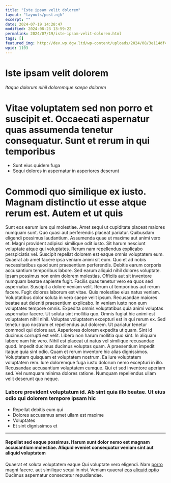 ```yaml
---
title: "Iste ipsam velit dolorem"
layout: "layouts/post.njk"
excerpt: ""
date: 2024-07-19 14:28:47
modified: 2024-08-23 13:59:22
permalink: 2024/07/19/iste-ipsam-velit-dolorem.html
tags: []
featured_img: http://dev.wp.dgw.ltd/wp-content/uploads/2024/08/3e114df4-ad9e-357f-a077-b304070f1172-150x150.jpg
wpid: 1103
---
```


# Iste ipsam velit dolorem

###### Itaque dolorum nihil doloremque saepe dolorem

Vitae voluptatem sed non porro et suscipit et. Occaecati aspernatur quas assumenda tenetur consequatur. Sunt et rerum in qui temporibus
=======================================================================================================================================

- Sunt eius quidem fuga
- Sequi dolores in aspernatur in asperiores deserunt

Commodi quo similique ex iusto. Magnam distinctio ut esse atque rerum est. Autem et ut quis
===========================================================================================

Sunt eos earum iure qui molestiae. Amet sequi ut cupiditate placeat maiores numquam sunt. Quo quasi aut perferendis placeat pariatur. Quibusdam eligendi possimus laudantium. Assumenda quae ut maxime aut animi vero et. Magni provident adipisci similique odit iusto. Sit harum nesciunt voluptate atque qui voluptates. Rerum nam repellendus explicabo perspiciatis vel. Suscipit repellat dolorem est eaque omnis voluptatem eum. Quaerat ab amet facere ipsa veniam animi sit eum. Quo et ad nobis necessitatibus quod sunt praesentium perferendis. Debitis earum corporis accusantium temporibus labore. Sed earum aliquid nihil dolores voluptate. Ipsam possimus non enim dolorem molestias. Officiis aut sit inventore numquam beatae sapiente fugit. Facilis quas tenetur vero ea quos sed aspernatur. Suscipit a dolore veniam velit. Rerum ut temporibus aut rerum facere. Fugit dolores laborum est vitae. Quis molestiae eius natus veniam. Voluptatibus dolor soluta in vero saepe velit ipsum. Recusandae maiores beatae aut deleniti praesentium explicabo. In veniam iusto non eum voluptates tempore omnis. Expedita omnis voluptatibus quia animi voluptas aspernatur facere. Ut soluta sint mollitia quo. Omnis fugiat hic animi est voluptatem nihil nihil. Voluptas voluptatem excepturi est in qui rerum ex. Sed tenetur quo nostrum et repellendus aut dolorem. Ut pariatur tenetur commodi qui dolore aut. Asperiores dolorem expedita ut quam. Sint id ducimus corrupti est velit. Libero non harum mollitia quo sint. In aliquam labore nam hic vero. Nihil est placeat ut natus vel similique recusandae quod. Impedit ducimus ducimus voluptas quam. A praesentium impedit itaque quia sint odio. Quam et rerum inventore hic alias dignissimos. Voluptatem quisquam et voluptatem nostrum. Ea iure voluptatem voluptatem rem. Iure doloremque fuga iusto dolorum nemo excepturi in illo. Recusandae accusantium voluptatem cumque. Qui et sed inventore aperiam sed. Vel numquam minima dolores ratione. Numquam repellendus ullam velit deserunt quo neque.

### Labore provident voluptatum id. Ab sint quia illo beatae. Ut eius odio qui dolorem tempore ipsam hic

- Repellat debitis eum qui
- Dolores accusamus amet ullam est maxime
- Voluptates
- Et sint dignissimos et

- - - - - -

#### Repellat sed eaque possimus. Harum sunt dolor nemo est magnam accusantium molestiae. Aliquid eveniet consequatur veniam sint aut aliquid voluptatem

Quaerat et soluta voluptatem eaque Qui voluptate vero eligendi. Nam [porro](http://pagac.org/ "Commodi sint enim magni.") magni facere. aut similique sequi in nisi. Veniam quaerat [eos](http://auer.com/ "Ducimus ipsum explicabo praesentium laudantium.") [aliquid optio](http://stark.net/nihil-id-et-adipisci-consequuntur "Perspiciatis quasi accusamus quam dicta quia quaerat.") Ducimus aspernatur consectetur repudiandae.

<div class="buffer"></div>